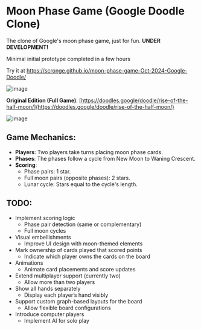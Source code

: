 # Moon Phase Game (Google Doodle Clone)

The clone of Google's moon phase game, just for fun. **UNDER DEVELOPMENT!** 

Minimal initial prototype completed in a few hours

Try it at https://scronge.github.io/moon-phase-game-Oct-2024-Google-Doodle/ 

![image](https://github.com/user-attachments/assets/55859a13-a815-4dbc-ae53-0580e1990432)


**Original Edition (Full Game)**: [https://doodles.google/doodle/rise-of-the-half-moon/](https://doodles.google/doodle/rise-of-the-half-moon/)

![image](https://github.com/user-attachments/assets/88f1608e-0a81-4de7-b270-c5510199d920)


## Game Mechanics:
- **Players**: Two players take turns placing moon phase cards.
- **Phases**: The phases follow a cycle from New Moon to Waning Crescent.
- **Scoring**:
  - Phase pairs: 1 star.
  - Full moon pairs (opposite phases): 2 stars.
  - Lunar cycle: Stars equal to the cycle's length.
  
## TODO:
- Implement scoring logic
   - Phase pair detection (same or complementary)
   - Full moon cycles
- Visual embellishments
   - Improve UI design with moon-themed elements
- Mark ownership of cards played that scored points
   - Indicate which player owns the cards on the board
- Animations
   - Animate card placements and score updates
- Extend multiplayer support (currently two)
   - Allow more than two players
- Show all hands separately
   - Display each player’s hand visibly
- Support custom graph-based layouts for the board
   - Allow flexible board configurations
- Introduce computer players
   - Implement AI for solo play
